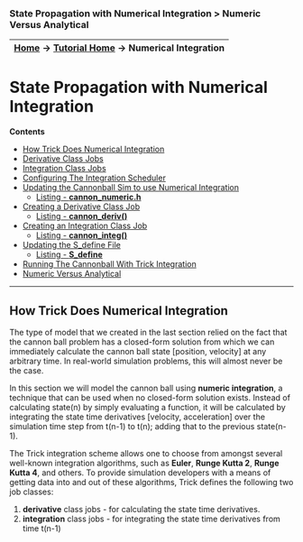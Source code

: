 ### State Propagation with Numerical Integration > Numeric Versus Analytical

| [Home](/trick) → [Tutorial Home](Tutorial) → Numerical Integration |
|------------------------------------------------------------------|

<!-- Section -->
<a id=state-Propagation-with-numerical-integration></a>
# State Propagation with Numerical Integration

**Contents**

   * [How Trick Does Numerical Integration](#how-trick-does-numerical-integration)
   * [Derivative Class Jobs](#derivative-class-jobs)
   * [Integration Class Jobs](#integration-class-jobs)
   * [Configuring The Integration Scheduler](#configuring-the-integration-scheduler)
   * [Updating the Cannonball Sim to use Numerical Integration](#updating-the-cannonball-sim-to-use-numerical-integration)
      - [Listing - **cannon_numeric.h**](#listing_cannon_numeric_h)
   * [Creating a Derivative Class Job](creating-a-derivative-class-job)
      - [Listing - **cannon_deriv()**](#listing_cannon_deriv_func)
   * [Creating an Integration Class Job](#creating-an-integration-class-job)
      - [Listing - **cannon_integ()**](#listing_cannon_integ_func)
   * [Updating the S_define File](#updating-the-s_define-file)
      - [Listing - **S_define**](#listing_s_define)
   * [Running The Cannonball With Trick Integration](#running-the-cannonball-with-trick-integration)
   * [Numeric Versus Analytical](#numeric_vs_analytical)

***

<a id=how-trick-does-numerical-integration></a>
## How Trick Does Numerical Integration
The type of model that we created in the last section relied on the fact that
the cannon ball problem has a closed-form solution from which we can
immediately calculate the cannon ball state [position, velocity] at any
arbitrary time. In real-world simulation problems, this will almost never
be the case.

In this section we will model the cannon ball using **numeric integration**,
a technique that can be used when no closed-form solution exists. Instead of
calculating state(n) by simply evaluating a function, it will be calculated by
integrating the state time derivatives [velocity, acceleration] over the
simulation time step from t(n-1) to t(n); adding that to the previous state(n-1).

The Trick integration scheme allows one to choose from amongst several
well-known integration algorithms, such as **Euler**, **Runge Kutta 2**, **Runge
Kutta 4**, and others. To provide simulation developers with a means of getting
data into and out of these algorithms, Trick defines the following two job
classes:

1. **derivative** class jobs - for calculating the state time derivatives.
2. **integration** class jobs - for integrating the state time derivatives
from time t(n-1)
